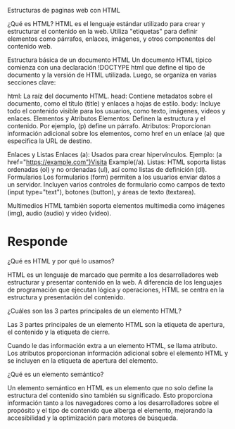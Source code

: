 Estructuras de paginas web con HTML

¿Qué es HTML?
HTML es el lenguaje estándar utilizado para crear y estructurar el contenido en la web. Utiliza "etiquetas" para definir elementos como párrafos, enlaces, imágenes, y otros componentes del contenido web.

Estructura básica de un documento HTML
Un documento HTML típico comienza con una declaración !DOCTYPE html que define el tipo de documento y la versión de HTML utilizada. Luego, se organiza en varias secciones clave:

html: La raíz del documento HTML.
head: Contiene metadatos sobre el documento, como el título (title) y enlaces a hojas de estilo.
body: Incluye todo el contenido visible para los usuarios, como texto, imágenes, videos y enlaces.
Elementos y Atributos
Elementos: Definen la estructura y el contenido. Por ejemplo, (p) define un párrafo.
Atributos: Proporcionan información adicional sobre los elementos, como href en un enlace (a) que especifica la URL de destino.

Enlaces y Listas
Enlaces (a): Usados para crear hipervínculos. Ejemplo: (a href="https://example.com")Visita Example(/a).
Listas: HTML soporta listas ordenadas (ol) y no ordenadas (ul), así como listas de definición (dl).
Formularios
Los formularios (form) permiten a los usuarios enviar datos a un servidor. Incluyen varios controles de formulario como campos de texto (input type="text"), botones (button), y áreas de texto (textarea).

Multimedios
HTML también soporta elementos multimedia como imágenes (img), audio (audio) y video (video).


# Responde

¿Qué es HTML y por qué lo usamos?

HTML es un lenguaje de marcado que permite a los desarrolladores web estructurar y presentar contenido en la web. A diferencia de los lenguajes de programación que ejecutan lógica y operaciones, HTML se centra en la estructura y presentación del contenido.

¿Cuáles son las 3 partes principales de un elemento HTML?

Las 3 partes principales de un elemento HTML son la etiqueta de apertura, el contenido y la etiqueta de cierre.

Cuando le das información extra a un elemento HTML, se llama atributo. Los atributos proporcionan información adicional sobre el elemento HTML y se incluyen en la etiqueta de apertura del elemento.

¿Qué es un elemento semántico?

Un elemento semántico en HTML es un elemento que no solo define la estructura del contenido sino también su significado. Esto proporciona información tanto a los navegadores como a los desarrolladores sobre el propósito y el tipo de contenido que alberga el elemento, mejorando la accesibilidad y la optimización para motores de búsqueda.